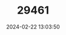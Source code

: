 ---
title: "29461"
category: "Voalavo gymnocaudus"
draft: false
date: 2024-02-22 13:03:50
languages:
  English: ["Northern Voalavo"]
---